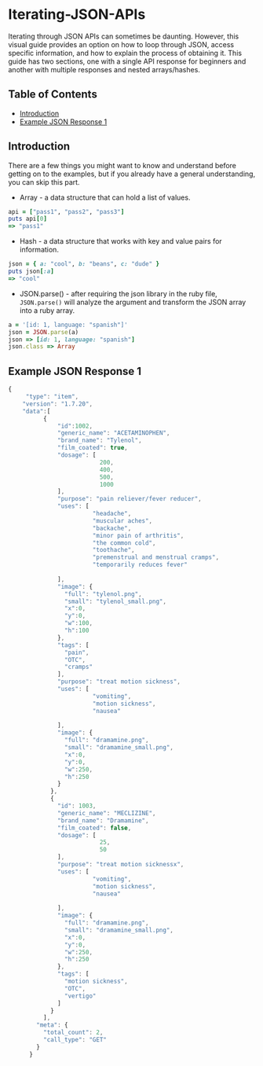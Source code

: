 # Iterating-JSON-APIs

Iterating through JSON APIs can sometimes be daunting. However, this visual guide provides an option on how to loop through JSON, access specific information, and how to explain the process of obtaining it. This guide has two sections, one with a single API response for beginners and another with multiple responses and nested arrays/hashes. 

## Table of Contents
- [Introduction](#introduction)
- [Example JSON Response 1](#example-json-response-1)

## Introduction
There are a few things you might want to know and understand before getting on to the examples, but if you already have a general understanding, you can skip this part.

- Array - a data structure that can hold a list of values.
```ruby
api = ["pass1", "pass2", "pass3"]
puts api[0]
=> "pass1"
```
- Hash - a data structure that works with key and value pairs for information.
```ruby
json = { a: "cool", b: "beans", c: "dude" }
puts json[:a]
=> "cool"
```

- JSON.parse() - after requiring the json library in the ruby file, `JSON.parse()` will analyze the argument and transform the JSON array into a ruby array.

```ruby
a = '[id: 1, language: "spanish"]'
json = JSON.parse(a)
json => [id: 1, language: "spanish"]
json.class => Array

```

## Example JSON Response 1

```javascript
{
     "type": "item",
    "version": "1.7.20",
    "data":[
          {
              "id":1002,
              "generic_name": "ACETAMINOPHEN",
              "brand_name": "Tylenol",
              "film_coated": true,
              "dosage": [
                          200,
                          400,
                          500,
                          1000
              ],
              "purpose": "pain reliever/fever reducer",
              "uses": [
                        "headache",
                        "muscular aches",
                        "backache",
                        "minor pain of arthritis",
                        "the common cold",
                        "toothache",
                        "premenstrual and menstrual cramps",
                        "temporarily reduces fever"
                        
              ],
              "image": {
                "full": "tylenol.png",
                "small": "tylenol_small.png",
                "x":0,
                "y":0,
                "w":100,
                "h":100
              },
              "tags": [
                "pain",
                "OTC",
                "cramps"
              ],
              "purpose": "treat motion sickness",
              "uses": [
                        "vomiting",
                        "motion sickness",
                        "nausea"
                        
              ],
              "image": {
                "full": "dramamine.png",
                "small": "dramamine_small.png",
                "x":0,
                "y":0,
                "w":250,
                "h":250
              }
            },
            {
              "id": 1003,
              "generic_name": "MECLIZINE",
              "brand_name": "Dramamine",
              "film_coated": false,
              "dosage": [
                          25,
                          50
              ],
              "purpose": "treat motion sicknessx",
              "uses": [
                        "vomiting",
                        "motion sickness",
                        "nausea"
                        
              ],
              "image": {
                "full": "dramamine.png",
                "small": "dramamine_small.png",
                "x":0,
                "y":0,
                "w":250,
                "h":250
              },
              "tags": [
                "motion sickness",
                "OTC",
                "vertigo"
              ]
            }
          ],
        "meta": {
          "total_count": 2,
          "call_type": "GET"
        }
      }
```

